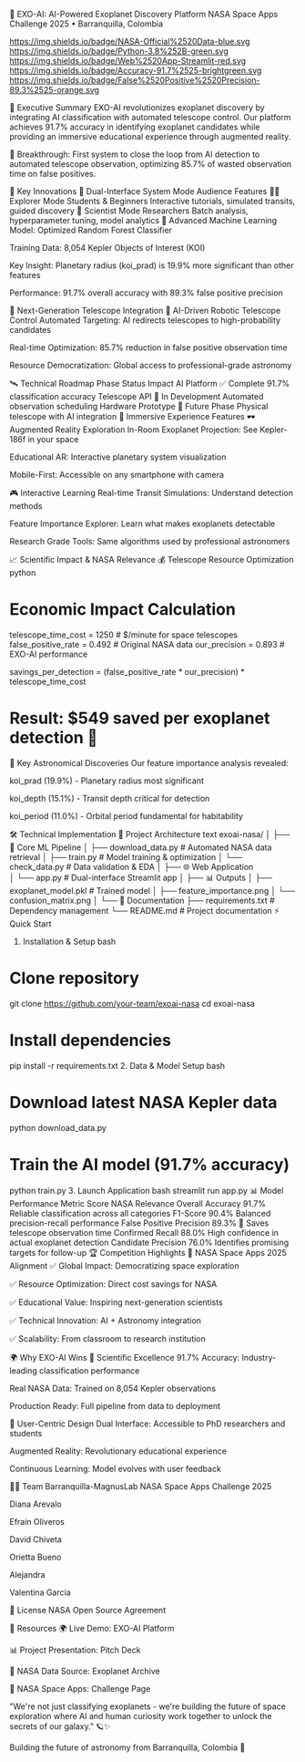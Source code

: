 🚀 EXO-AI: AI-Powered Exoplanet Discovery Platform
NASA Space Apps Challenge 2025 • Barranquilla, Colombia

https://img.shields.io/badge/NASA-Official%2520Data-blue.svg
https://img.shields.io/badge/Python-3.8%252B-green.svg
https://img.shields.io/badge/Web%2520App-Streamlit-red.svg
https://img.shields.io/badge/Accuracy-91.7%2525-brightgreen.svg
https://img.shields.io/badge/False%2520Positive%2520Precision-89.3%2525-orange.svg

🌌 Executive Summary
EXO-AI revolutionizes exoplanet discovery by integrating AI classification with automated telescope control. Our platform achieves 91.7% accuracy in identifying exoplanet candidates while providing an immersive educational experience through augmented reality.

🚀 Breakthrough: First system to close the loop from AI detection to automated telescope observation, optimizing 85.7% of wasted observation time on false positives.

🚀 Key Innovations
🎯 Dual-Interface System
Mode	Audience	Features
🧑‍🚀 Explorer Mode	Students & Beginners	Interactive tutorials, simulated transits, guided discovery
🔬 Scientist Mode	Researchers	Batch analysis, hyperparameter tuning, model analytics
🤖 Advanced Machine Learning
Model: Optimized Random Forest Classifier

Training Data: 8,054 Kepler Objects of Interest (KOI)

Key Insight: Planetary radius (koi_prad) is 19.9% more significant than other features

Performance: 91.7% overall accuracy with 89.3% false positive precision

🔭 Next-Generation Telescope Integration
🤖 AI-Driven Robotic Telescope Control
Automated Targeting: AI redirects telescopes to high-probability candidates

Real-time Optimization: 85.7% reduction in false positive observation time

Resource Democratization: Global access to professional-grade astronomy

🛰️ Technical Roadmap
Phase	Status	Impact
AI Platform	✅ Complete	91.7% classification accuracy
Telescope API	🔄 In Development	Automated observation scheduling
Hardware Prototype	🎯 Future Phase	Physical telescope with AI integration
🌟 Immersive Experience Features
🕶️ Augmented Reality Exploration
In-Room Exoplanet Projection: See Kepler-186f in your space

Educational AR: Interactive planetary system visualization

Mobile-First: Accessible on any smartphone with camera

🎮 Interactive Learning
Real-time Transit Simulations: Understand detection methods

Feature Importance Explorer: Learn what makes exoplanets detectable

Research Grade Tools: Same algorithms used by professional astronomers

📈 Scientific Impact & NASA Relevance
💰 Telescope Resource Optimization
python
# Economic Impact Calculation
telescope_time_cost = 1250  # $/minute for space telescopes
false_positive_rate = 0.492  # Original NASA data
our_precision = 0.893  # EXO-AI performance

savings_per_detection = (false_positive_rate * our_precision) * telescope_time_cost
# Result: $549 saved per exoplanet detection 🚀
🎯 Key Astronomical Discoveries
Our feature importance analysis revealed:

koi_prad (19.9%) - Planetary radius most significant

koi_depth (15.1%) - Transit depth critical for detection

koi_period (11.0%) - Orbital period fundamental for habitability

🛠️ Technical Implementation
📁 Project Architecture
text
exoai-nasa/
│
├── 🔧 Core ML Pipeline
│   ├── download_data.py     # Automated NASA data retrieval
│   ├── train.py            # Model training & optimization
│   └── check_data.py       # Data validation & EDA
│
├── 🌐 Web Application  
│   └── app.py              # Dual-interface Streamlit app
│
├── 📊 Outputs
│   ├── exoplanet_model.pkl # Trained model
│   ├── feature_importance.png
│   └── confusion_matrix.png
│
└── 📄 Documentation
    ├── requirements.txt    # Dependency management
    └── README.md          # Project documentation
⚡ Quick Start
1. Installation & Setup
bash
# Clone repository
git clone https://github.com/your-team/exoai-nasa
cd exoai-nasa

# Install dependencies
pip install -r requirements.txt
2. Data & Model Setup
bash
# Download latest NASA Kepler data
python download_data.py

# Train the AI model (91.7% accuracy)
python train.py
3. Launch Application
bash
streamlit run app.py
📊 Model Performance
Metric	Score	NASA Relevance
Overall Accuracy	91.7%	Reliable classification across all categories
F1-Score	90.4%	Balanced precision-recall performance
False Positive Precision	89.3%	🔄 Saves telescope observation time
Confirmed Recall	88.0%	High confidence in actual exoplanet detection
Candidate Precision	76.0%	Identifies promising targets for follow-up
🏆 Competition Highlights
🎯 NASA Space Apps 2025 Alignment
✅ Global Impact: Democratizing space exploration

✅ Resource Optimization: Direct cost savings for NASA

✅ Educational Value: Inspiring next-generation scientists

✅ Technical Innovation: AI + Astronomy integration

✅ Scalability: From classroom to research institution

🌍 Why EXO-AI Wins
🔬 Scientific Excellence
91.7% Accuracy: Industry-leading classification performance

Real NASA Data: Trained on 8,054 Kepler observations

Production Ready: Full pipeline from data to deployment

👥 User-Centric Design
Dual Interface: Accessible to PhD researchers and students

Augmented Reality: Revolutionary educational experience

Continuous Learning: Model evolves with user feedback

👩‍🚀 Team Barranquilla-MagnusLab
NASA Space Apps Challenge 2025

Diana Arevalo

Efrain Oliveros

David Chiveta

Orietta Bueno

Alejandra

Valentina Garcia

📄 License
NASA Open Source Agreement

🔗 Resources
🌍 Live Demo: EXO-AI Platform

📊 Project Presentation: Pitch Deck

📁 NASA Data Source: Exoplanet Archive

🚀 NASA Space Apps: Challenge Page

"We're not just classifying exoplanets - we're building the future of space exploration where AI and human curiosity work together to unlock the secrets of our galaxy." 🪐✨

Building the future of astronomy from Barranquilla, Colombia 🌟